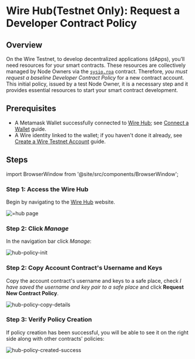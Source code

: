 # Wire Hub(Testnet Only): Request a Developer Contract Policy

## Overview

On the Wire Testnet, to develop decentralized applications (dApps), you’ll need resources for your smart contracts. These resources are collectively managed by Node Owners via the [`sysio.roa`](/docs/api-reference/system-contracts/contracts/sysio.roa.md) contract. Therefore, *you must request a baseline Developer Contract Policy* for a new contract account. This initial policy, issued by a test Node Owner, it is a necessary step and it provides essential resources to start your smart contract development.

## Prerequisites

- A Metamask Wallet successfully connected to [Wire Hub](https://hub.wire.network); see [Connect a Wallet](./connect-a-wallet.md) guide.
- A Wire identity linked to the wallet; if you haven't done it already, see [Create a Wire Testnet Account](./create-wire-testnet-account.md) guide.

## Steps

import BrowserWindow from '@site/src/components/BrowserWindow';

### Step 1: Access the Wire Hub

Begin by navigating to the [Wire Hub](https://hub.wire.network) website.

<BrowserWindow url="https://hub.wire.network/">
      <img src="/img/hub.png" alt="=hub page" />

 </BrowserWindow>

### Step 2: Click *Manage*

In the navigation bar click *Manage*:

<BrowserWindow url="https://hub.wire.network/explore/node-owner">
      <img src="/img/hub-policy-init.png" alt="hub-policy-init" />

 </BrowserWindow>

### Step 2: Copy Account Contract's Username and Keys

Copy the account contract's username and keys to a safe place, check *I have saved the username and key pair to a safe place* and click **Request New Contract Policy**.

<BrowserWindow url="https://hub.wire.network/explore/node-owner">
      <img src="/img/hub-policy-copy-details.png" alt="hub-policy-copy-details" />

 </BrowserWindow>

### Step 3: Verify Policy Creation

If policy creation has been successful, you will be able to see it on the right side along with other contracts' policies:

<BrowserWindow url="https://hub.wire.network/explore/node-owner">
      <img src="/img/hub-policy-created-success.png" alt="hub-policy-created-success" />

 </BrowserWindow>
